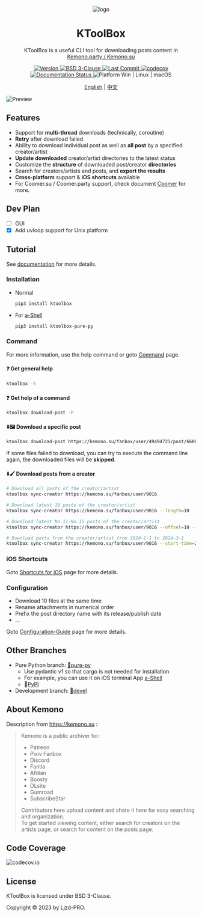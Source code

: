 <p align="center" style="text-decoration:none">
  <img align="center" src="https://cdn.jsdelivr.net/gh/Ljzd-PRO/KToolBox@latest/static/repository-open-graph-2.svg" alt="logo">
</p>

<h1 align="center">
  KToolBox
</h1>

<p align="center">
  KToolBox is a useful CLI tool for downloading posts content in
  <a href="https://kemono.su/">Kemono.party / Kemono.su</a>
</p>

<p align="center">
  <a href="https://pypi.org/project/ktoolbox" target="_blank">
    <img src="https://img.shields.io/github/v/release/Ljzd-PRO/KToolBox?logo=python" alt="Version">
  </a>

  <a href="./LICENSE">
    <img src="https://img.shields.io/github/license/Ljzd-PRO/KToolBox" alt="BSD 3-Clause"/>
  </a>

  <a href="https://github.com/Ljzd-PRO/KToolBox/activity">
    <img src="https://img.shields.io/github/last-commit/Ljzd-PRO/KToolBox/devel" alt="Last Commit"/>
  </a>

  <a href="https://codecov.io/gh/Ljzd-PRO/KToolBox" target="_blank">
      <img src="https://codecov.io/gh/Ljzd-PRO/KToolBox/branch/master/graph/badge.svg?token=5XK9CYQHQN" alt="codecov"/>
  </a>

  <a href='https://ktoolbox.readthedocs.io/'>
    <img src='https://readthedocs.org/projects/ktoolbox/badge/?version=latest' alt='Documentation Status' />
  </a>

  <a style="text-decoration:none">
    <img src="https://img.shields.io/badge/Platform-Windows%20|%20Linux%20|%20macOS-blue" alt="Platform Win | Linux | macOS"/>
  </a>
</p>

<p align="center">
    <a href="./README.md">English</a> | <a href="./README_zh-CN.md">中文</a>
</p>

<img src="https://cdn.jsdelivr.net/gh/Ljzd-PRO/KToolBox@latest/static/preview-1.png" alt="Preview">

## Features

- Support for **multi-thread** downloads (technically, coroutine)
- **Retry** after download failed
- Ability to download individual post as well as **all post** by a specified creator/artist
- **Update downloaded** creator/artist directories to the latest status
- Customize the **structure** of downloaded post/creator **directories**
- Search for creators/artists and posts, and **export the results**
- **Cross-platform** support & **iOS shortcuts** available
- For Coomer.su / Coomer.party support, check document [Coomer](https://ktoolbox.readthedocs.io/latest/coomer/) for more.

## Dev Plan

- [ ] GUI
- [x] Add uvloop support for Unix platform

## Tutorial

See [documentation](https://ktoolbox.readthedocs.io/) for more details.

### Installation

- Normal
  ```bash
  pip3 install ktoolbox
  ```

- For [a-Shell](https://github.com/holzschu/a-shell)
  ```bash
  pip3 install ktoolbox-pure-py
  ```

### Command

For more information, use the help command or goto [Command](https://ktoolbox.readthedocs.io/latest/commands/guide) page.
  
#### ❓ Get general help
```bash
ktoolbox -h
```
  
#### ❓ Get help of a command
```bash
ktoolbox download-post -h
```

#### ⬇️🖼️ Download a specific post
```bash
ktoolbox download-post https://kemono.su/fanbox/user/49494721/post/6608808
```

If some files failed to download, you can try to execute the command line again, 
the downloaded files will be **skipped**.
  
#### ⬇️🖌️ Download posts from a creator
```bash
# Download all posts of the creator/artist
ktoolbox sync-creator https://kemono.su/fanbox/user/9016

# Download latest 10 posts of the creator/artist
ktoolbox sync-creator https://kemono.su/fanbox/user/9016 --length=10

# Download latest No.11-No.15 posts of the creator/artist
ktoolbox sync-creator https://kemono.su/fanbox/user/9016 --offset=10 --length=5

# Download posts from the creator/artist from 2024-1-1 to 2024-3-1
ktoolbox sync-creator https://kemono.su/fanbox/user/9016 --start-time=2024-1-1 --end-time=2024-3-1
```

### iOS Shortcuts

Goto [Shortcuts for iOS](https://ktoolbox.readthedocs.io/latest/shortcut/) page for more details.

### Configuration

- Download 10 files at the same time
- Rename attachments in numerical order
- Prefix the post directory name with its release/publish date
- ...

Goto [Configuration-Guide](https://ktoolbox.readthedocs.io/latest/configuration/guide/) page for more details.

## Other Branches

- Pure Python branch: [🔗pure-py](https://github.com/Ljzd-PRO/KToolBox/tree/pure-py)
  - Use pydantic v1 so that cargo is not needed for installation
  - For example, you can use it on iOS terminal App [a-Shell](https://github.com/holzschu/a-shell)
  - 🔗[PyPI](https://pypi.org/project/ktoolbox-pure-py/)
- Development branch: [🔗devel](https://github.com/Ljzd-PRO/KToolBox/tree/devel)

## About Kemono

Description from https://kemono.su :

> Kemono is a public archiver for:
>  
> - Patreon
> - Pixiv Fanbox
> - Discord
> - Fantia
> - Afdian
> - Boosty
> - DLsite
> - Gumroad
> - SubscribeStar
> 
> Contributors here upload content and share it here for easy searching and organization. \
> To get started viewing content, either search for creators on the artists page, or search for content on the posts page.

## Code Coverage

![codecov.io](https://codecov.io/gh/Ljzd-PRO/KToolBox/graphs/sunburst.svg?token=5XK9CYQHQN)

## License

KToolBox is licensed under BSD 3-Clause.

Copyright © 2023 by Ljzd-PRO.

